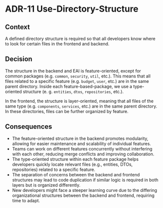 # ADR-11 Use-Directory-Structure

## Context

A defined directory structure is required so that all developers know where to look for certain files in the frontend and backend.

## Decision

The structure in the backend and EAI is feature-oriented, except for common packages (e.g. `common`, `security`, `util`, etc.).
This means that all files related to a specific feature (e.g. `budget`, `user`, etc.) are in the same parent directory.
Inside each feature-based-package, we use a type-oriented structure (e. g. `entities`, `dtos`, `repositories`, etc.).

In the frontend, the structure is layer-oriented, meaning that all files of the same type (e.g. `components`, `services`, etc.) are in the same parent
directory. In these directories, files can be further organized by feature.

## Consequences

- The feature-oriented structure in the backend promotes modularity, allowing for easier maintenance and scalability of individual features.
- Teams can work on different features concurrently without interfering with each other, reducing merge conflicts and improving collaboration.
- The type-oriented structure within each feature package helps developers quickly locate relevant files (e.g., entities, DTOs, repositories) related to a specific feature.
- The separation of concerns between the backend and frontend structures may lead to code duplication if similar logic is required in both layers but is organized differently.
- New developers might face a steeper learning curve due to the differing organizational structures between the backend and frontend, requiring time to adapt.
